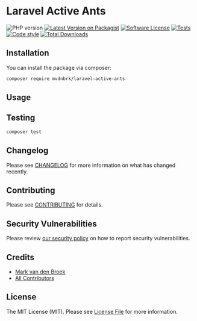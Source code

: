 # Laravel Active Ants

![PHP version][ico-php-version]
[![Latest Version on Packagist][ico-version]][link-packagist]
[![Software License][ico-license]](LICENSE.md)
[![Tests][ico-tests]][link-tests]
[![Code style][ico-code-style]][link-code-style]
[![Total Downloads][ico-downloads]][link-downloads]

## Installation

You can install the package via composer:

```bash
composer require mvdnbrk/laravel-active-ants
```

## Usage

## Testing

```bash
composer test
```

## Changelog

Please see [CHANGELOG](CHANGELOG.md) for more information on what has changed recently.

## Contributing

Please see [CONTRIBUTING](.github/CONTRIBUTING.md) for details.

## Security Vulnerabilities

Please review [our security policy](../../security/policy) on how to report security vulnerabilities.

## Credits

- [Mark van den Broek][link-author]
- [All Contributors][link-contributors]

## License

The MIT License (MIT). Please see [License File](LICENSE.md) for more information.

[ico-php-version]: https://img.shields.io/packagist/php-v/mvdnbrk/laravel-active-ants?style=flat-square
[ico-version]: https://img.shields.io/packagist/v/mvdnbrk/laravel-active-ants.svg?style=flat-square
[ico-license]: https://img.shields.io/badge/license-MIT-brightgreen.svg?style=flat-square
[ico-tests]: https://img.shields.io/github/workflow/status/mvdnbrk/laravel-active-ants/tests/main?label=tests&style=flat-square
[ico-code-style]: https://styleci.io/repos/***/shield?branch=main
[ico-downloads]: https://img.shields.io/packagist/dt/mvdnbrk/laravel-active-ants.svg?style=flat-square

[link-packagist]: https://packagist.org/packages/mvdnbrk/laravel-active-ants
[link-tests]: https://github.com/mvdnbrk/laravel-active-ants/actions?query=workflow%3Atests
[link-code-style]: https://styleci.io/repos/***
[link-downloads]: https://packagist.org/packages/mvdnbrk/laravel-active-ants
[link-author]: https://github.com/mvdnbrk
[link-contributors]: ../../contributors
